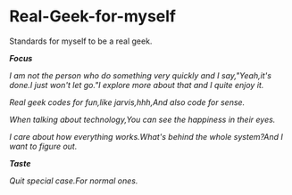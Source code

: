 # Real-Geek-for-myself
Standards for myself to be a real geek.

***Focus***

*I am not the person who do something very quickly and I say,"Yeah,it's done.I just won't let go."I explore more about that and I quite enjoy it.*

*Real geek codes for fun,like jarvis,hhh,And also code for sense.*

*When talking about technology,You can see the happiness in their eyes.*

*I care about how everything works.What's behind the whole system?And I want to figure out.*

***Taste***

*Quit special case.For normal ones.*